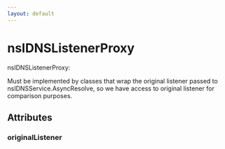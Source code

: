 ```yaml
---
layout: default
---
```


# nsIDNSListenerProxy #

nsIDNSListenerProxy:

Must be implemented by classes that wrap the original listener passed to
nsIDNSService.AsyncResolve, so we have access to original listener for
comparison purposes.


## Attributes ##

### originalListener ###
